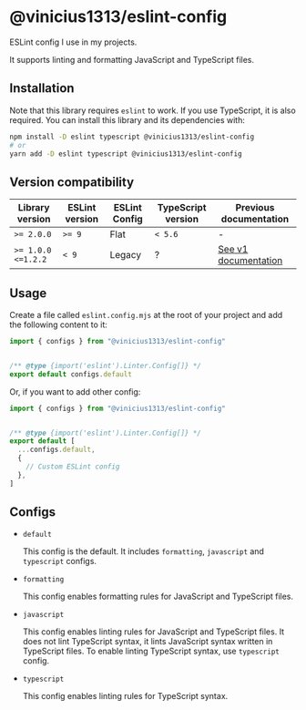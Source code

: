 # @vinicius1313/eslint-config

ESLint config I use in my projects.

It supports linting and formatting JavaScript and TypeScript files.

## Installation

Note that this library requires `eslint` to work. If you use TypeScript, it is
also required. You can install this library and its dependencies with:

```sh
npm install -D eslint typescript @vinicius1313/eslint-config
# or
yarn add -D eslint typescript @vinicius1313/eslint-config
```

## Version compatibility

| Library version | ESLint version | ESLint Config | TypeScript version | Previous documentation |
|-----------------|----------------|---------------|--------------------|------------------------|
`>= 2.0.0` | `>= 9` | Flat | `< 5.6` | -
`>= 1.0.0 <=1.2.2` | `< 9` | Legacy | ? | [See v1 documentation](./docs/README-v1.md)

## Usage

Create a file called `eslint.config.mjs` at the root of your project and add the following content to it:

```js
import { configs } from "@vinicius1313/eslint-config"


/** @type {import('eslint').Linter.Config[]} */
export default configs.default
```

Or, if you want to add other config:

```js
import { configs } from "@vinicius1313/eslint-config"


/** @type {import('eslint').Linter.Config[]} */
export default [
  ...configs.default,
  {
    // Custom ESLint config
  },
]
```

## Configs

- `default`

    This config is the default. It includes `formatting`, `javascript` and
    `typescript` configs.

- `formatting`

    This config enables formatting rules for JavaScript and TypeScript files.

- `javascript`

    This config enables linting rules for JavaScript and TypeScript files. It does not
    lint TypeScript syntax, it lints JavaScript syntax written in TypeScript files. To
    enable linting TypeScript syntax, use `typescript` config.

- `typescript`

    This config enables linting rules for TypeScript syntax.
